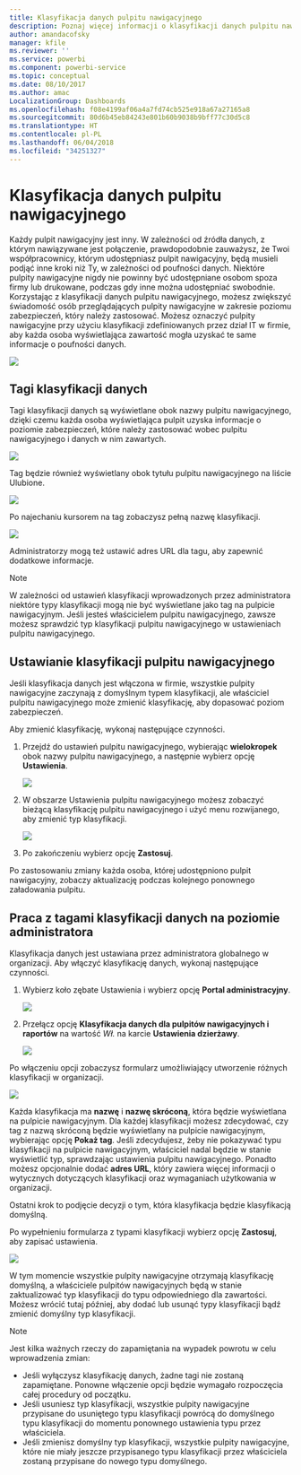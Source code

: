 ```yaml
---
title: Klasyfikacja danych pulpitu nawigacyjnego
description: Poznaj więcej informacji o klasyfikacji danych pulpitu nawigacyjnego, w tym o sposobie konfigurowania klasyfikacji przez administratora oraz możliwości zmiany klasyfikacji przez właścicieli pulpitu nawigacyjnego.
author: amandacofsky
manager: kfile
ms.reviewer: ''
ms.service: powerbi
ms.component: powerbi-service
ms.topic: conceptual
ms.date: 08/10/2017
ms.author: amac
LocalizationGroup: Dashboards
ms.openlocfilehash: f08e4199af06a4a7fd74cb525e918a67a27165a8
ms.sourcegitcommit: 80d6b45eb84243e801b60b9038b9bff77c30d5c8
ms.translationtype: HT
ms.contentlocale: pl-PL
ms.lasthandoff: 06/04/2018
ms.locfileid: "34251327"
---
```

# <a name="dashboard-data-classification"></a>Klasyfikacja danych pulpitu nawigacyjnego
Każdy pulpit nawigacyjny jest inny. W zależności od źródła danych, z którym nawiązywane jest połączenie, prawdopodobnie zauważysz, że Twoi współpracownicy, którym udostępniasz pulpit nawigacyjny, będą musieli podjąć inne kroki niż Ty, w zależności od poufności danych. Niektóre pulpity nawigacyjne nigdy nie powinny być udostępniane osobom spoza firmy lub drukowane, podczas gdy inne można udostępniać swobodnie. Korzystając z klasyfikacji danych pulpitu nawigacyjnego, możesz zwiększyć świadomość osób przeglądających pulpity nawigacyjne w zakresie poziomu zabezpieczeń, który należy zastosować. Możesz oznaczyć pulpity nawigacyjne przy użyciu klasyfikacji zdefiniowanych przez dział IT w firmie, aby każda osoba wyświetlająca zawartość mogła uzyskać te same informacje o poufności danych.

![](media/service-data-classification/dashboard_tagged_as_hbi.png)

## <a name="data-classification-tags"></a>Tagi klasyfikacji danych
Tagi klasyfikacji danych są wyświetlane obok nazwy pulpitu nawigacyjnego, dzięki czemu każda osoba wyświetlająca pulpit uzyska informacje o poziomie zabezpieczeń, które należy zastosować wobec pulpitu nawigacyjnego i danych w nim zawartych.

![](media/service-data-classification/tag_next_to_title.png)

Tag będzie również wyświetlany obok tytułu pulpitu nawigacyjnego na liście Ulubione.

![](media/service-data-classification/tag_on_dashboard_tile.png)

Po najechaniu kursorem na tag zobaczysz pełną nazwę klasyfikacji.

![](media/service-data-classification/tag_tooltip.png)

Administratorzy mogą też ustawić adres URL dla tagu, aby zapewnić dodatkowe informacje.

> [!NOTE]
> W zależności od ustawień klasyfikacji wprowadzonych przez administratora niektóre typy klasyfikacji mogą nie być wyświetlane jako tag na pulpicie nawigacyjnym. Jeśli jesteś właścicielem pulpitu nawigacyjnego, zawsze możesz sprawdzić typ klasyfikacji pulpitu nawigacyjnego w ustawieniach pulpitu nawigacyjnego.
> 
> 

## <a name="setting-a-dashboards-classification"></a>Ustawianie klasyfikacji pulpitu nawigacyjnego
Jeśli klasyfikacja danych jest włączona w firmie, wszystkie pulpity nawigacyjne zaczynają z domyślnym typem klasyfikacji, ale właściciel pulpitu nawigacyjnego może zmienić klasyfikację, aby dopasować poziom zabezpieczeń.

Aby zmienić klasyfikację, wykonaj następujące czynności.

1. Przejdź do ustawień pulpitu nawigacyjnego, wybierając **wielokropek** obok nazwy pulpitu nawigacyjnego, a następnie wybierz opcję **Ustawienia**.
   
    ![](media/service-data-classification/dashboard_settings.png)
2. W obszarze Ustawienia pulpitu nawigacyjnego możesz zobaczyć bieżącą klasyfikację pulpitu nawigacyjnego i użyć menu rozwijanego, aby zmienić typ klasyfikacji.
   
    ![](media/service-data-classification/classification_setting_dropdown.png)
3. Po zakończeniu wybierz opcję **Zastosuj**.

Po zastosowaniu zmiany każda osoba, której udostępniono pulpit nawigacyjny, zobaczy aktualizację podczas kolejnego ponownego załadowania pulpitu.

## <a name="working-with-data-classification-tags-as-an-admin"></a>Praca z tagami klasyfikacji danych na poziomie administratora
Klasyfikacja danych jest ustawiana przez administratora globalnego w organizacji. Aby włączyć klasyfikację danych, wykonaj następujące czynności.

1. Wybierz koło zębate Ustawienia i wybierz opcję **Portal administracyjny**.
   
    ![](media/service-data-classification/admin_portal_in_settings.png)
2. Przełącz opcję **Klasyfikacja danych dla pulpitów nawigacyjnych i raportów** na wartość *Wł.* na karcie **Ustawienia dzierżawy**.
   
    ![](media/service-data-classification/data_classification_switch_location.png)

Po włączeniu opcji zobaczysz formularz umożliwiający utworzenie różnych klasyfikacji w organizacji.

![](media/service-data-classification/blank_classification_form.png)

Każda klasyfikacja ma **nazwę** i **nazwę skróconą**, która będzie wyświetlana na pulpicie nawigacyjnym. Dla każdej klasyfikacji możesz zdecydować, czy tag z nazwą skróconą będzie wyświetlany na pulpicie nawigacyjnym, wybierając opcję **Pokaż tag**. Jeśli zdecydujesz, żeby nie pokazywać typu klasyfikacji na pulpicie nawigacyjnym, właściciel nadal będzie w stanie wyświetlić typ, sprawdzając ustawienia pulpitu nawigacyjnego. Ponadto możesz opcjonalnie dodać **adres URL**, który zawiera więcej informacji o wytycznych dotyczących klasyfikacji oraz wymaganiach użytkowania w organizacji.  

Ostatni krok to podjęcie decyzji o tym, która klasyfikacja będzie klasyfikacją domyślną.  

Po wypełnieniu formularza z typami klasyfikacji wybierz opcję **Zastosuj**, aby zapisać ustawienia.

![](media/service-data-classification/filled_in_classification_form.png)

W tym momencie wszystkie pulpity nawigacyjne otrzymają klasyfikację domyślną, a właściciele pulpitów nawigacyjnych będą w stanie zaktualizować typ klasyfikacji do typu odpowiedniego dla zawartości. Możesz wrócić tutaj później, aby dodać lub usunąć typy klasyfikacji bądź zmienić domyślny typ klasyfikacji.  

> [!NOTE]
> Jest kilka ważnych rzeczy do zapamiętania na wypadek powrotu w celu wprowadzenia zmian:
> 
> * Jeśli wyłączysz klasyfikację danych, żadne tagi nie zostaną zapamiętane. Ponowne włączenie opcji będzie wymagało rozpoczęcia całej procedury od początku.  
> * Jeśli usuniesz typ klasyfikacji, wszystkie pulpity nawigacyjne przypisane do usuniętego typu klasyfikacji powrócą do domyślnego typu klasyfikacji do momentu ponownego ustawienia typu przez właściciela.  
> * Jeśli zmienisz domyślny typ klasyfikacji, wszystkie pulpity nawigacyjne, które nie miały jeszcze przypisanego typu klasyfikacji przez właściciela zostaną przypisane do nowego typu domyślnego.
> 
> 

